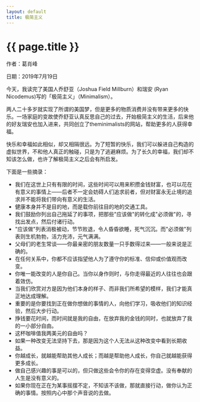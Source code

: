 ```yaml
---
layout: default
title: 极简主义
---
```


{{ page.title }}
================
  
作者：葛肖峰  

日期：2019年7月19日  

今天，我读完了美国人乔舒亚（Joshua Field Millburn）和瑞安 (Ryan Nicodemus)写的「极简主义」（Minimalism）。

两人二十多岁就实现了所谓的美国梦，但是更多的物质消费并没有带来更多的快乐。一场家庭的变故使乔舒亚认真反思自己的过去，开始极简主义的生活，后来他的好友瑞安也加入进来，共同创立了theminimalists的网站，帮助更多的人获得幸福。

快乐和幸福如此相似，却又相隔很远。为了短暂的快乐，我们可以躲进自己构造的虚拟世界，不和他人真正的触碰，只是为了逃避麻烦。为了长久的幸福，我们却不知该怎么做，也许了解极简主义之后会有所启发。

下面是一些摘录：<br>
- 我们在这世上只有有限的时间，这些时间可以用来积攒金钱财富，也可以花在有意义的事情上——后者不一定会妨碍人们追求前者，但对财富永无止境的追求并不能将我们带向有意义的生活。  
- 健康本身并不是目的地，而是载你前往目的地的交通工具。  
- 我们鼓励你列出自己拖延了的事项，把那些"应该做"的转化成"必须做"的，寻找出发点，然后付诸行动。  
- "应该做"列表消极被动，节节败退，令人昏昏欲睡，死气沉沉。而"必须做"列表则生机勃勃，活力充沛，元气满满。  
- 父母们的老生常谈——你最亲密的朋友数量一只手数得过来——一般来说是正确的。  
- 在任何关系中，你都不应该指望他人为了遵守你的标准、信仰或价值观而改变。  
- 你唯一能改变的人是你自己。当你以身作则时，与你走得最近的人往往也会跟着效仿。  
- 当我们欣赏对方是因为他们本身的样子、而非我们所希望的模样，我们才能真正地达成理解。  
- 重要的是你要找到正在做你想做的事情的人，向他们学习，吸收他们的知识经验，然后大步行动。  
- 挣钱要花时间，而时间就是我的自由，在放弃我的金钱的同时，也就放弃了我的一小部分自由。  
- 这杯咖啡值我两美元的自由吗？  
- 如果一种改变无法坚持下去，那是因为这个人无法从这种改变中看到长期收益。  
- 你越成长，就越能帮助其他人成长；而越是帮助他人成长，你自己就越能获得更多成长。  
- 做自己感兴趣的事是可以的，但只做这些会令你的存在变得空虚。没有奉献的人生是没有意义的。  
- 如果你现在正在为某事摇摆不定，不知该不该做，那就直接行动，做你认为正确的事情。按照内心中那个声音说的去做。  




